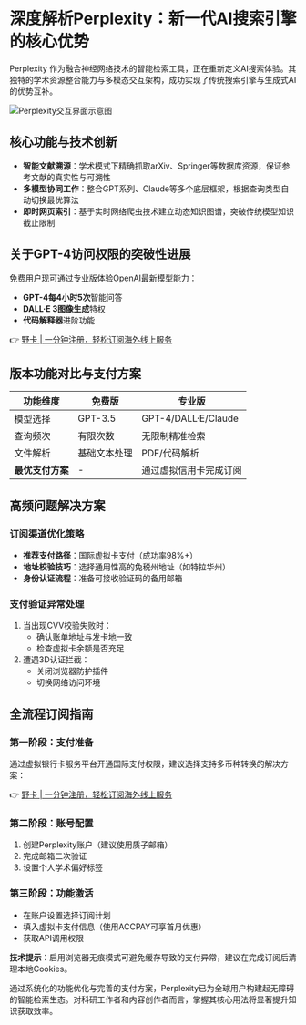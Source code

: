 # 深度解析Perplexity：新一代AI搜索引擎的核心优势

Perplexity 作为融合神经网络技术的智能检索工具，正在重新定义AI搜索体验。其独特的学术资源整合能力与多模态交互架构，成功实现了传统搜索引擎与生成式AI的优势互补。

![Perplexity交互界面示意图](https://bbtdd.com/wp-content/uploads/img/17290250753.webp)

## 核心功能与技术创新
- **智能文献溯源**：学术模式下精确抓取arXiv、Springer等数据库资源，保证参考文献的真实性与可溯性
- **多模型协同工作**：整合GPT系列、Claude等多个底层框架，根据查询类型自动切换最优算法
- **即时网页索引**：基于实时网络爬虫技术建立动态知识图谱，突破传统模型知识截止限制

## 关于GPT-4访问权限的突破性进展
免费用户现可通过专业版体验OpenAI最新模型能力：
- **GPT-4每4小时5次**智能问答
- **DALL·E 3图像生成**特权
- **代码解释器**进阶功能

👉 [野卡 | 一分钟注册，轻松订阅海外线上服务](https://bbtdd.com/yeka)

## 版本功能对比与支付方案
| 功能维度       | 免费版                       | 专业版                              |
|----------------|-----------------------------|-----------------------------------|
| 模型选择       | GPT-3.5                     | GPT-4/DALL·E/Claude               |
| 查询频次       | 有限次数                    | 无限制精准检索                    |
| 文件解析       | 基础文本处理                | PDF/代码解析                     |
| **最优支付方案** | -                          | 通过虚拟信用卡完成订阅            |

## 高频问题解决方案
### 订阅渠道优化策略
- **推荐支付路径**：国际虚拟卡支付（成功率98%+）
- **地址校验技巧**：选择通用性高的免税州地址（如特拉华州）
- **身份认证流程**：准备可接收验证码的备用邮箱

### 支付验证异常处理
1. 当出现CVV校验失败时：
   - 确认账单地址与发卡地一致
   - 检查虚拟卡余额是否充足
2. 遭遇3D认证拦截：
   - 关闭浏览器防护插件
   - 切换网络访问环境

## 全流程订阅指南
### 第一阶段：支付准备
通过虚拟银行卡服务平台开通国际支付权限，建议选择支持多币种转换的解决方案：

👉 [野卡 | 一分钟注册，轻松订阅海外线上服务](https://bbtdd.com/yeka)

### 第二阶段：账号配置
1. 创建Perplexity账户（建议使用质子邮箱）
2. 完成邮箱二次验证
3. 设置个人学术偏好标签

### 第三阶段：功能激活
- 在账户设置选择订阅计划
- 填入虚拟卡支付信息（使用ACCPAY可享首月优惠）
- 获取API调用权限

**技术提示**：启用浏览器无痕模式可避免缓存导致的支付异常，建议在完成订阅后清理本地Cookies。

通过系统化的功能优化与完善的支付方案，Perplexity已为全球用户构建起无障碍的智能检索生态。对科研工作者和内容创作者而言，掌握其核心用法将显著提升知识获取效率。